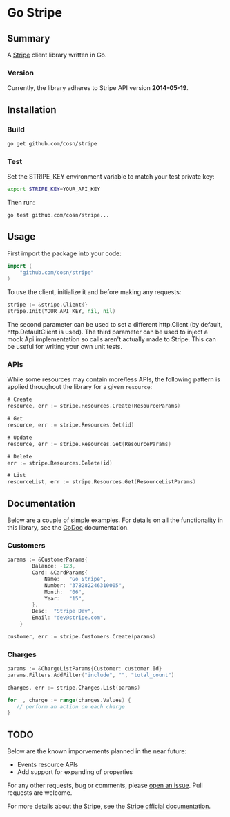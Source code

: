 Go Stripe
========

## Summary

A [Stripe](https://stripe.com) client library written in Go.

### Version

Currently, the library adheres to Stripe API version **2014-05-19**.

## Installation

### Build

```sh
go get github.com/cosn/stripe
```

### Test

Set the STRIPE_KEY environment variable to match your test private key:
```sh
export STRIPE_KEY=YOUR_API_KEY
```

Then run:
```sh
go test github.com/cosn/stripe...
```

## Usage

First import the package into your code:
```go
import (
    "github.com/cosn/stripe"
)
```

To use the client, initialize it and before making any requests:
```go
stripe := &stripe.Client{}
stripe.Init(YOUR_API_KEY, nil, nil)
```

The second parameter can be used to set a different http.Client (by default, http.DefaultClient is used). 
The third parameter can be used to inject a mock Api implementation so calls aren't actually made to Stripe. This can be useful for writing your own unit tests.

### APIs

While some resources may contain more/less APIs, the following pattern is applied throughout the library for a given `resource`:

```go
# Create 
resource, err := stripe.Resources.Create(ResourceParams)

# Get
resource, err := stripe.Resources.Get(id)

# Update
resource, err := stripe.Resources.Get(ResourceParams)

# Delete
err := stripe.Resources.Delete(id)

# List
resourceList, err := stripe.Resources.Get(ResourceListParams)
```

## Documentation

Below are a couple of simple examples. For details on all the functionality in this library, see the [GoDoc](http://godoc.org/github.com/cosn/stripe) documentation.

### Customers

```go
params := &CustomerParams{
		Balance: -123,
		Card: &CardParams{
			Name:   "Go Stripe",
			Number: "378282246310005",
			Month:  "06",
			Year:   "15",
		},
		Desc:  "Stripe Dev",
		Email: "dev@stripe.com",
	}

customer, err := stripe.Customers.Create(params)
```

### Charges

```go
params := &ChargeListParams{Customer: customer.Id}
params.Filters.AddFilter("include", "", "total_count")

charges, err := stripe.Charges.List(params)

for _, charge := range(charges.Values) {
   // perform an action on each charge
}
```

## TODO

Below are the known imporvements planned in the near future:

- Events resource APIs
- Add support for expanding of properties

For any other requests, bug or comments, please [open an issue](https://github.com/cosn/stripe/issues/new). 
Pull requests are welcome.

For more details about the Stripe, see the [Stripe official documentation](https://stripe.com/docs).
